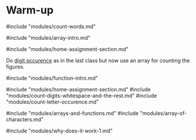 # Warm-up

#include "modules/count-words.md"

#include "modules/array-intro.md"

#include "modules/home-assignment-section.md"

Do [digit occurence](/modules/count-digit-occurence.md) as in the last class but
now use an array for counting the figures.

#include "modules/function-intro.md"

#include "modules/home-assignment-section.md"
#include "modules/count-digits-whitespace-and-the-rest.md"
#include "modules/count-letter-occurence.md"

#include "modules/arrays-and-functions.md"
#include "modules/array-of-characters.md"

#include "modules/why-does-it-work-1.md"
